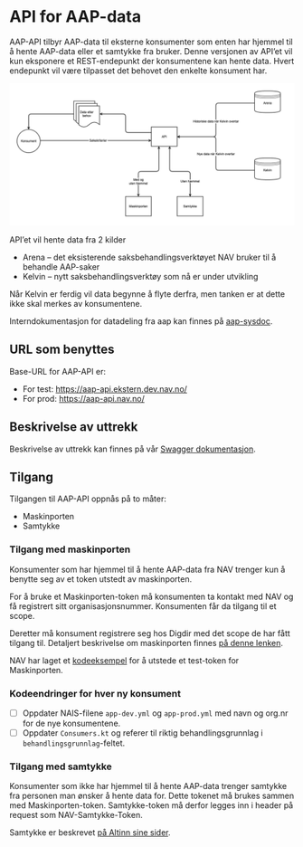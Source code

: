 # API for AAP-data
AAP-API tilbyr AAP-data til eksterne konsumenter som enten har hjemmel til å hente AAP-data eller et samtykke fra bruker. Denne versjonen av API’et vil kun eksponere et REST-endepunkt der konsumentene kan hente data. Hvert endepunkt vil være tilpasset det behovet den enkelte konsument har.

![img](diagram.png)

API’et vil hente data fra 2 kilder
- Arena – det eksisterende saksbehandlingsverktøyet NAV bruker til å behandle AAP-saker
- Kelvin – nytt saksbehandlingsverktøy som nå er under utvikling

Når Kelvin er ferdig vil data begynne å flyte derfra, men tanken er at dette ikke skal merkes av konsumentene.

Interndokumentasjon for datadeling fra aap kan finnes på [aap-sysdoc](https://aap-sysdoc.ansatt.nav.no/funksjonalitet/Datadeling/funksjonell).

## URL som benyttes
Base-URL for AAP-API er:
- For test: https://aap-api.ekstern.dev.nav.no/
- For prod: https://aap-api.nav.no/

## Beskrivelse av uttrekk
Beskrivelse av uttrekk kan finnes på vår [Swagger dokumentasjon](https://aap-api.ekstern.dev.nav.no/swagger).

## Tilgang
Tilgangen til AAP-API oppnås på to måter:
- Maskinporten
- Samtykke

### Tilgang med maskinporten

Konsumenter som har hjemmel til å hente AAP-data fra NAV trenger kun å benytte seg av et token utstedt av maskinporten.

For å bruke et Maskinporten-token må konsumenten ta kontakt med NAV og få registrert sitt organisasjonsnummer. Konsumenten får da tilgang til et scope.

Deretter må konsument registrere seg hos Digdir med det scope de har fått tilgang til. Detaljert beskrivelse om maskinporten finnes [på denne lenken](https://samarbeid.digdir.no/maskinporten/ta-i-bruk-maskinporten/97).

NAV har laget et [kodeeksempel](https://github.com/navikt/aap-test-token-provider/blob/main/app/main/tokenprovider/makinporten/MaskinportenTokenProvider.kt) for å utstede et test-token for Maskinporten.

### Kodeendringer for hver ny konsument

 - [ ] Oppdater NAIS-filene `app-dev.yml` og `app-prod.yml` med navn og org.nr for de nye konsumentene.
 - [ ] Oppdater `Consumers.kt` og referer til riktig behandlingsgrunnlag i `behandlingsgrunnlag`-feltet.

### Tilgang med samtykke
Konsumenter som ikke har hjemmel til å hente AAP-data trenger samtykke fra personen man ønsker å hente data for. Dette tokenet må brukes sammen med Maskinporten-token. Samtykke-token må derfor legges inn i header på request som NAV-Samtykke-Token.

Samtykke er beskrevet [på Altinn sine sider](https://altinn.github.io/docs/utviklingsguider/samtykke/).




